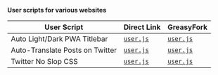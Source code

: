 **User scripts for various websites**

| User Script | Direct Link | GreasyFork
| --- | --- | --- |
| Auto Light/Dark PWA Titlebar | [`user.js`](https://ruukulada.github.io/UserScripts/scripts/pwa-titlebar-light-dark-auto.user.js) | [`user.js`](https://greasyfork.org/en/scripts/534782-auto-light-dark-pwa-titlebar) |
| Auto-Translate Posts on Twitter | [`user.js`](https://ruukulada.github.io/UserScripts/scripts/twitter-auto-translate.user.js) | [`user.js`](https://greasyfork.org/en/scripts/522784-auto-translate-posts-on-twitter) |
| Twitter No Slop CSS | [`user.js`](https://ruukulada.github.io/UserScripts/scripts/twitter-no-slop-css.user.js) | [`user.js`](https://greasyfork.org/en/scripts/536556-twitter-no-slop-css) |
